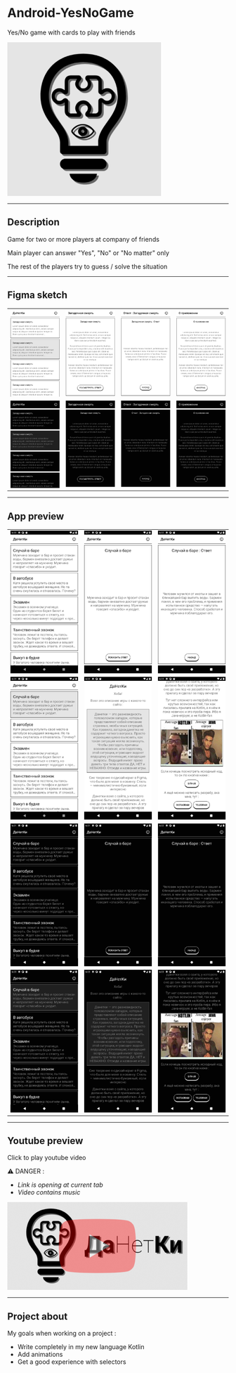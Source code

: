 # Android-YesNoGame

Yes/No game with cards to play with friends

<img src="https://github.com/andybeardness/Android-YesNoGame/blob/main/YNG/app/src/main/ic_launcher-playstore.png" height="350">

----

## Description

Game for two or more players at company of friends

Main player can answer "Yes", "No" or "No matter" only

The rest of the players try to guess / solve the situation

----

## Figma sketch

|   |   |   |   |
| - | - | - | - |
| ![figma_sketch](https://github.com/andybeardness/Android-YesNoGame/blob/main/figma/export/main_screen_YN_list.png) | ![figma_sketch](https://github.com/andybeardness/Android-YesNoGame/blob/main/figma/export/current_YN.png) | ![figma_sketch](https://github.com/andybeardness/Android-YesNoGame/blob/main/figma/export/answer_screen.png) | ![figma_sketch](https://github.com/andybeardness/Android-YesNoGame/blob/main/figma/export/info_screen.png) |
| ![figma_sketch](https://github.com/andybeardness/Android-YesNoGame/blob/main/figma/export/main_screen_YN_list_dark.png) | ![figma_sketch](https://github.com/andybeardness/Android-YesNoGame/blob/main/figma/export/current_YN_dark.png) | ![figma_sketch](https://github.com/andybeardness/Android-YesNoGame/blob/main/figma/export/answer_screen_dark.png) | ![figma_sketch](https://github.com/andybeardness/Android-YesNoGame/blob/main/figma/export/info_screen_dark.png) |

----

## App preview

|   |   |   |
| - | - | - |
| ![screenshot](https://github.com/andybeardness/Android-YesNoGame/blob/main/imgs/shot_0.png) | ![screenshot](https://github.com/andybeardness/Android-YesNoGame/blob/main/imgs/shot_1.png) | ![screenshot](https://github.com/andybeardness/Android-YesNoGame/blob/main/imgs/shot_2.png) |
| ![screenshot](https://github.com/andybeardness/Android-YesNoGame/blob/main/imgs/shot_3.png) | ![screenshot](https://github.com/andybeardness/Android-YesNoGame/blob/main/imgs/shot_4.png) | ![screenshot](https://github.com/andybeardness/Android-YesNoGame/blob/main/imgs/shot_5.png) |
| ![screenshot](https://github.com/andybeardness/Android-YesNoGame/blob/main/imgs/shot_dark_0.png) | ![screenshot](https://github.com/andybeardness/Android-YesNoGame/blob/main/imgs/shot_dark_1.png) | ![screenshot](https://github.com/andybeardness/Android-YesNoGame/blob/main/imgs/shot_dark_2.png) |
| ![screenshot](https://github.com/andybeardness/Android-YesNoGame/blob/main/imgs/shot_dark_3.png) | ![screenshot](https://github.com/andybeardness/Android-YesNoGame/blob/main/imgs/shot_dark_4.png) | ![screenshot](https://github.com/andybeardness/Android-YesNoGame/blob/main/imgs/shot_dark_5.png) |

----

## Youtube preview

Click to play youtube video

⚠️ DANGER :

- _Link is opening at current tab_ 
- _Video contains music_

<a target="_blank" href="https://www.youtube.com/watch?v=MqfzQcR-00c">
	<img src="https://github.com/andybeardness/Android-YesNoGame/blob/main/imgs/yt_preview.png" height="200">
</a>

----

## Project about

My goals when working on a project :

- Write completely in my new language Kotlin
- Add animations
- Get a good experience with selectors
